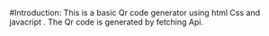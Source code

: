 #Introduction:
This is a basic Qr code generator using html Css and javacript . The Qr code is generated by fetching Api.
